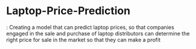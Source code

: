 # Laptop-Price-Prediction
: Creating a model that can predict laptop prices, so that companies engaged in the sale and purchase of laptop distributors can determine the right price for sale in the market so that they can make a profit
